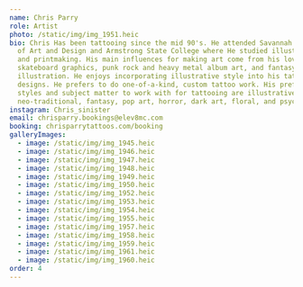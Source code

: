 ```yaml
---
name: Chris Parry
role: Artist
photo: /static/img/img_1951.heic
bio: Chris Has been tattooing since the mid 90's. He attended Savannah College
  of Art and Design and Armstrong State College where He studied illustration
  and printmaking. His main influences for making art come from his love of 80’s
  skateboard graphics, punk rock and heavy metal album art, and fantasy
  illustration. He enjoys incorporating illustrative style into his tattoo
  designs. He prefers to do one-of-a-kind, custom tattoo work. His preferred
  styles and subject matter to work with for tattooing are illustrative,
  neo-traditional, fantasy, pop art, horror, dark art, floral, and psychedelic
instagram: Chris_sinister
email: chrisparry.bookings@elev8mc.com
booking: chrisparrytattoos.com/booking
galleryImages:
  - image: /static/img/img_1945.heic
  - image: /static/img/img_1946.heic
  - image: /static/img/img_1947.heic
  - image: /static/img/img_1948.heic
  - image: /static/img/img_1949.heic
  - image: /static/img/img_1950.heic
  - image: /static/img/img_1952.heic
  - image: /static/img/img_1953.heic
  - image: /static/img/img_1954.heic
  - image: /static/img/img_1955.heic
  - image: /static/img/img_1957.heic
  - image: /static/img/img_1958.heic
  - image: /static/img/img_1959.heic
  - image: /static/img/img_1961.heic
  - image: /static/img/img_1960.heic
order: 4
---
```

